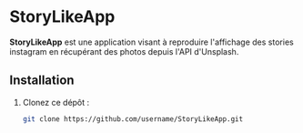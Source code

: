 # StoryLikeApp

**StoryLikeApp** est une application visant à reproduire l'affichage des stories instagram en récupérant des photos depuis l'API d'Unsplash.

## Installation

1. Clonez ce dépôt :
   ```bash
   git clone https://github.com/username/StoryLikeApp.git
